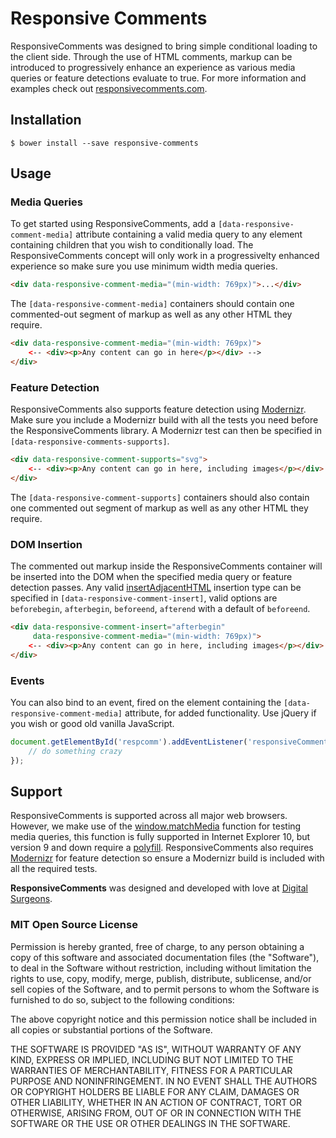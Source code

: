 # Responsive Comments

ResponsiveComments was designed to bring simple conditional loading to the client side. Through the use of HTML comments, markup can be introduced to progressively enhance an experience as various media queries or feature detections evaluate to true. For more information and examples check out [responsivecomments.com](http://responsivecomments.com).

## Installation

```cli
$ bower install --save responsive-comments
```

## Usage
### Media Queries

To get started using ResponsiveComments, add a `[data-responsive-comment-media]` attribute containing a valid media query to any element containing children that you wish to conditionally load. The ResponsiveComments concept will only work in a progressivelty enhanced experience so make sure you use minimum width media queries.

```html
<div data-responsive-comment-media="(min-width: 769px)">...</div>
```
	
The `[data-responsive-comment-media]` containers should contain one commented-out segment of markup as well as any other HTML they require.

```html
<div data-responsive-comment-media="(min-width: 769px)">
	<-- <div><p>Any content can go in here</p></div> -->
</div>
```

### Feature Detection
	
ResponsiveComments also supports feature detection using [Modernizr](http://modernizr.com/). Make sure you include a Modernizr build with all the tests you need before the ResponsiveComments library. A Modernizr test can then be specified in `[data-responsive-comments-supports]`.

```html
<div data-responsive-comment-supports="svg">
	<-- <div><p>Any content can go in here, including images</p></div> -->
</div>
```

The `[data-responsive-comment-supports]` containers should also contain one commented out segment of markup as well as any other HTML they require.
	
### DOM Insertion

The commented out markup inside the ResponsiveComments container will be inserted into the DOM when the specified media query or feature detection passes. Any valid [insertAdjacentHTML](https://developer.mozilla.org/en-US/docs/Web/API/Element.insertAdjacentHTML) insertion type can be specified in `[data-responsive-comment-insert]`, valid options are `beforebegin`, `afterbegin`, `beforeend`, `afterend` with a default of `beforeend`.

```html
<div data-responsive-comment-insert="afterbegin"
     data-responsive-comment-media="(min-width: 769px)">
	<-- <div><p>Any content can go in here, including images</p></div> -->
</div>
```

### Events
	
You can also bind to an event, fired on the element containing the `[data-responsive-comment-media]` attribute, for added functionality. Use jQuery if you wish or good old vanilla JavaScript.

```js
document.getElementById('respcomm').addEventListener('responsiveComment', function(e) {
    // do something crazy
});
```

## Support

ResponsiveComments is supported across all major web browsers. However, we make use of the [window.matchMedia](https://developer.mozilla.org/en-US/docs/Web/API/Window.matchMedia) function for testing media queries, this function is fully supported in Internet Explorer 10, but version 9 and down require a [polyfill](https://github.com/paulirish/matchMedia.js/). ResponsiveComments also requires [Modernizr](http://modernizr.com/) for feature detection so ensure a Modernizr build is included with all the required tests.
	
**ResponsiveComments** was designed and developed with love at [Digital Surgeons](http://www.digitalsurgeons.com/).

### MIT Open Source License

Permission is hereby granted, free of charge, to any person obtaining a copy of this software and associated documentation files (the "Software"), to deal in the Software without restriction, including without limitation the rights to use, copy, modify, merge, publish, distribute, sublicense, and/or sell copies of the Software, and to permit persons to whom the Software is furnished to do so, subject to the following conditions:

The above copyright notice and this permission notice shall be included in all copies or substantial portions of the Software.

THE SOFTWARE IS PROVIDED "AS IS", WITHOUT WARRANTY OF ANY KIND, EXPRESS OR IMPLIED, INCLUDING BUT NOT LIMITED TO THE WARRANTIES OF MERCHANTABILITY, FITNESS FOR A PARTICULAR PURPOSE AND NONINFRINGEMENT. IN NO EVENT SHALL THE AUTHORS OR COPYRIGHT HOLDERS BE LIABLE FOR ANY CLAIM, DAMAGES OR OTHER LIABILITY, WHETHER IN AN ACTION OF CONTRACT, TORT OR OTHERWISE, ARISING FROM, OUT OF OR IN CONNECTION WITH THE SOFTWARE OR THE USE OR OTHER DEALINGS IN THE SOFTWARE.
